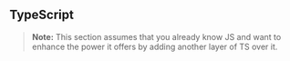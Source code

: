 ## TypeScript

> **Note:** This section assumes that you already know JS and want to enhance the power it offers by adding another layer of TS over it. 

